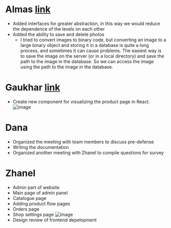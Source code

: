# Almas [link](https://github.com/SuleymanDemirelKazakhstan/diploma-project-team-spirit/tree/backend/backend)
* Added interfaces for greater abstraction, in this way we would reduce the dependence of the levels on each other
* Added the ability to save and delete photos
  * I tried to convert images to binary code, but converting an image to a large binary object and storing it in a database is quite a long process, and sometimes it can cause problems. The easiest way is to save the image on the server (or in a local directory) and save the path to the image in the database. So we can access the image using the path to the image in the database.

# Gaukhar [link](https://github.com/SuleymanDemirelKazakhstan/diploma-project-team-spirit/tree/frontend)
* Create new component for visualizing the product page in React.
![image](https://i.imgur.com/NTaslTd.png)
 
# Dana
* Organized the meeting with team members to discuss pre-defense
* Writing the documentation
* Organized another meeting with Zhanel to compile questions for survey 

# Zhanel
* Admin part of website
* Main page of admin panel
* Catalogue page 
* Adding product flow pages
* Orders page
* Shop settings page
![image](https://user-images.githubusercontent.com/55758989/166308712-c26af9d8-be4e-4535-9f92-83047886c3df.png)
* Design review of frontend depelopment
